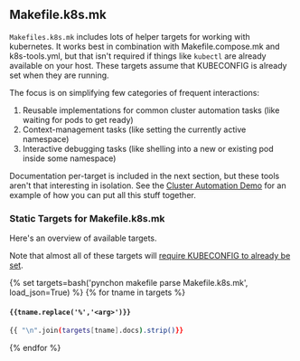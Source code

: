 ## Makefile.k8s.mk

`Makefiles.k8s.mk` includes lots of helper targets for working with kubernetes.  It works best in combination with Makefile.compose.mk and k8s-tools.yml, but that isn't required if things like `kubectl` are already available on your host.  These targets assume that KUBECONFIG is already set when they are running.

The focus is on simplifying few categories of frequent interactions:

1. Reusable implementations for common cluster automation tasks (like waiting for pods to get ready)
1. Context-management tasks (like setting the currently active namespace)
1. Interactive debugging tasks (like shelling into a new or existing pod inside some namespace)

Documentation per-target is included in the next section, but these tools aren't that interesting in isolation.  See the [Cluster Automation Demo](#demo-cluster-automation) for an example of how you can put all this stuff together.

### Static Targets for Makefile.k8s.mk

Here's an overview of available targets.  

Note that almost all of these targets will [require KUBECONFIG to already be set](#kubeconfig-should-already-be-set).  

{% set targets=bash('pynchon makefile parse Makefile.k8s.mk', load_json=True) %}
{% for tname in targets %}
#### **`{{tname.replace('%','<arg>')}}`**

```bash 
{{ "\n".join(targets[tname].docs).strip()}}
```
{% endfor %}
